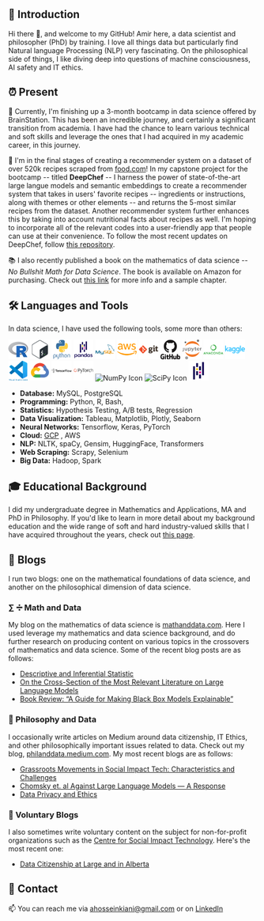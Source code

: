 ## 🌟 Introduction 
Hi there 👋, and welcome to my GitHub! Amir here, a data scientist and philosopher (PhD) by training. I love all things data but particularly find Natural language Processing (NLP) very fascinating. On the philosophical side of things, I like diving deep into questions of machine consciousness, AI safety and IT ethics.

## ⏰ Present

🧠 Currently, I'm finishing up a 3-month bootcamp in data science offered by BrainStation. This has been an incredible journey, and certainly a significant transition from academia. I have had the chance to learn various technical and soft skills and leverage the ones that I had acquired in my academic career, in this journey. 

🍔 I'm in the final stages of creating a recommender system on a dataset of over 520k recipes scraped from [food.com](www.food.com)! In my capstone project for the bootcamp -- titled **DeepChef** -- I harness the power of state-of-the-art large langue models and semantic embeddings to create a recommender system that takes in users' favorite recipes -- ingredients or instructions, along with themes or other elements -- and returns the 5-most similar recipes from the dataset. Another recommender system further enhances this by taking into account nutritional facts about recipes as well. I'm hoping to incorporate all of the relevant codes into a user-friendly app that people can use at their convenience. To follow the most recent updates on DeepChef, follow [this repository](https://github.com/amirkiaml/DeepChef-BSTN-Capstone).

📚 I also recently published a book on the mathematics of data science -- *No Bullshit Math for Data Science*. The book is available on Amazon for purchasing. Check out [this link](https://mathanddata.com/bookstore/) for more info and a sample chapter.

## 🛠️ Languages and Tools
In data science, I have used the following tools, some more than others:

<img src="https://github.com/devicons/devicon/blob/master/icons/r/r-original.svg" alt="R Icon" width="40" height="40" /> <img src="https://github.com/devicons/devicon/blob/master/icons/bash/bash-original.svg" alt="Bash Icon" width="40" height="40" /> <img src="https://github.com/devicons/devicon/blob/master/icons/python/python-original-wordmark.svg" alt="Python Icon" width="40" height="40" />
<img src="https://github.com/devicons/devicon/blob/master/icons/pandas/pandas-original-wordmark.svg" alt="Pandas Icon" width="40" height="40" />
<img src="https://github.com/devicons/devicon/blob/master/icons/mysql/mysql-original-wordmark.svg" alt="MySQL Icon" width="40" height="40" />
<img src="https://github.com/devicons/devicon/blob/master/icons/amazonwebservices/amazonwebservices-plain-wordmark.svg" alt="AWS Icon" width="40" height="40" />
<img src="https://github.com/devicons/devicon/blob/master/icons/git/git-original-wordmark.svg" alt="Git Icon" width="40" height="40" />
<img src="https://github.com/devicons/devicon/blob/master/icons/github/github-original-wordmark.svg" alt="GitHub Icon" width="40" height="40" />
<img src="https://github.com/devicons/devicon/blob/master/icons/jupyter/jupyter-original-wordmark.svg" alt="Jupyter Icon" width="40" height="40" />
<img src="https://github.com/devicons/devicon/blob/master/icons/anaconda/anaconda-original-wordmark.svg" alt="Anaconda Icon" width="40" height="40" />
<img src="https://github.com/devicons/devicon/blob/master/icons/kaggle/kaggle-original-wordmark.svg" alt="Kaggle Icon" width="40" height="40" />
<img src="https://github.com/devicons/devicon/blob/master/icons/vscode/vscode-original-wordmark.svg" alt="VSCode Icon" width="40" height="40" />
<img src="https://github.com/devicons/devicon/blob/master/icons/googlecloud/googlecloud-original.svg" alt="Google Cloud Icon" width="40" height="40" />
<img src="https://github.com/devicons/devicon/blob/master/icons/tensorflow/tensorflow-line-wordmark.svg" alt="TensorFlow Icon" width="40" height="40" />
<img src="https://github.com/devicons/devicon/blob/master/icons/pytorch/pytorch-original-wordmark.svg" alt="PyTorch Icon" width="40" height="40" />
<img src="https://camo.githubusercontent.com/d3ab2afbb65552030516445a1a8aaf634eeb47416b1a2711daf0e33857e0293e/68747470733a2f2f7777772e766563746f726c6f676f2e7a6f6e652f6c6f676f732f6170616368655f686976652f6170616368655f686976652d69636f6e2e737667" alt="NumPy Icon" width="40" height="40" />
<img src="https://camo.githubusercontent.com/55336973a5c752995e40ccec95502a4aa6b3d091ff52741bc59456d61c67b7e5/68747470733a2f2f7777772e766563746f726c6f676f2e7a6f6e652f6c6f676f732f6170616368655f6861646f6f702f6170616368655f6861646f6f702d69636f6e2e737667" alt="SciPy Icon" width="40" height="40" />
<img src="https://raw.githubusercontent.com/devicons/devicon/2ae2a900d2f041da66e950e4d48052658d850630/icons/pandas/pandas-original.svg" alt="NumPy Icon (Raw SVG)" width="40" height="40" />

- **Database:** MySQL, PostgreSQL
- **Programming:** Python, R, Bash,
- **Statistics:** Hypothesis Testing, A/B tests, Regression
- **Data Visualization:** Tableau, Matplotlib, Plotly, Seaborn
- **Neural Networks:** Tensorflow, Keras, PyTorch
- **Cloud:** [GCP](https://www.credential.net/8c07723e-1300-4e20-a507-6d25224a5f3a?key=eef5f18219416f4ac0f44fa61fc4ccc6bb168b37a6d5bf53157056addad6f138) , AWS
- **NLP:** NLTK, spaCy, Gensim, HuggingFace, Transformers
- **Web Scraping:** Scrapy, Selenium
- **Big Data:** Hadoop, Spark

## 🎓 Educational Background
I did my undergraduate degree in Mathematics and Applications, MA and PhD in Philosophy. If you'd like to learn in more detail about my background education and the wide range of soft and hard industry-valued skills that I have acquired throughout the years, check out [this page](https://github.com/amirkiaml/Educational-Background).


## 📝 Blogs
I run two blogs: one on the mathematical foundations of data science, and another on the philosophical dimension of data science.

### ∑ ➗ Math and Data
My blog on the mathematics of data science is [mathanddata.com](https://mathanddata.com/). Here I used leverage my mathematics and data science background, and do further research on producing content on various topics in the crossovers of mathematics and data science. Some of the recent blog posts are as follows:

- [Descriptive and Inferential Statistic](https://mathanddata.com/2023/07/descriptive-and-inferential-statistics-2/)
- [On the Cross-Section of the Most Relevant Literature on Large Language Models](https://mathanddata.com/2023/04/on-the-cross-section-of-the-most-relevant-literature-on-large-language-models/)
- [Book Review: “A Guide for Making Black Box Models Explainable”](https://mathanddata.com/2023/03/book-review-a-guide-for-making-black-box-models-explainable/)


### 💭 Philosophy and Data
I occasionally write articles on Medium around data citizenship, IT Ethics, and other philosophically important issues related to data. Check out my blog, [philanddata.medium.com](https://philanddata.medium.com). My most recent blogs are as follows:

- [Grassroots Movements in Social Impact Tech: Characteristics and Challenges](https://philanddata.medium.com/grassroots-movements-in-social-impact-tech-characteristics-and-challenges-28a3c4283808)
- [Chomsky et. al Against Large Language Models — A Response](https://philanddata.medium.com/chomsky-et-al-against-large-language-models-a-response-6bca8c3304f2)
- [Data Privacy and Ethics
](https://philanddata.medium.com/data-privacy-and-ethics-6f4ca517dcae)

### 🌱 Voluntary Blogs
I also sometimes write voluntary content on the subject for non-for-profit organizations such as the [Centre for Social Impact Technology](https://centreforsocialimpacttech.ca/). Here's the most recent one:
- [Data Citizenship at Large and in Alberta](https://www.centreforsocialimpacttech.ca/2023/04/13/data-citizenship-at-large-and-in-alberta)

## 📧 Contact 
📫 You can reach me via [ahosseinkiani@gmail.com](ahosseinkiani@gmail.com) or on [LinkedIn](www.linkedin.com/in/amirhossein-kiani)
<!--
**amirkiaml/amirkiaml** is a ✨ _special_ ✨ repository because its `README.md` (this file) appears on your GitHub profile.

Here are some ideas to get you started:

- 🔭 I’m currently working on ...
- 🌱 I’m currently learning ...
- 👯 I’m looking to collaborate on ...
- 🤔 I’m looking for help with ...
- 💬 Ask me about ...
- 📫 How to reach me: ...
- 😄 Pronouns: ...
- ⚡ Fun fact: ...
-->
